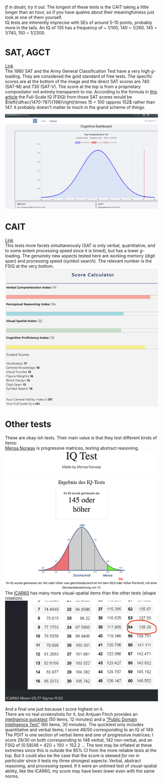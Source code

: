 *If in doubt, try it out.* The longest of these tests is the CAIT taking a little longer than an hour, so if you have qualms about their meaningfulness just look at one of them yourself.  
IQ tests are inherently imprecise with SEs of around 5-10 points, probably more in the tails. An IQ of 135 has a frequency of ~ 1/100, 140 ~ 1/260, 145 ~ 1/740, 150 ~ 1/2300.

# SAT, AGCT
[Link](https://cognitivemetrics.co/)  
The 1980 SAT and the Army General Classification Test have a very high *g*-loading. They are considered the gold standard of free tests. The specific scores are at the bottom of the image and the direct SAT scores are 740 (SAT-M) and 730 (SAT-V). The score at the top is from a proprietary compositator not entirely transparent to me. According to the formula in [this article](https://pumpkinperson.com/2016/12/13/converting-pre-1995-sat-scores-to-iq-yet-again/#comments:~:text=Calculating%20full%2Dscale,of%20ceiling%20bumping.) the Full-Scale IQ (FSIQ) from those SAT scores would be $\left(\dfrac{1470-787}{198}\right)\times 15 + 100 \approx 152$ rather than 147. It probably doesn't matter to much in the grand scheme of things.  

![SAT and AGCT](SAT-AGCT.png)

# CAIT
[Link](https://cognitivemetrics.co/)  
This tests more facets simultaneously (SAT is only verbal, quantitative, and to some extent processing speed since it is timed), but has a lower *g*-loading. The genuinely new aspects tested here are working memory (digit span) and processing speed (symbol search). The relevant number is the FSIQ at the very bottom.
![CAIT](CAIT.jpeg)

# Other tests
These are okay-ish tests. Their main value is that they test different kinds of items:  
[Mensa Norway](https://test.mensa.no/Home/Test/de-DE) is progressive matrices, testing abstract reasoning.  
![Mensa Norway](Mensa-Norway.jpeg)  
The [ICAR60](https://planning.e-psychometrics.com/test/icar60) has many more visual-spatial items than the other tests (shape rotation).  
![ICAR60](ICAR60.jpeg)  

And a final one just because I score highest on it.  
There are no real screenshots for it, but Antjuan Finch provides an [intelligence quicktest](http://antjuanfinch.com/sgiq) (50 items, 12 minutes) and a ["Public Domain Intelligence Test"](http://antjuanfinch.com/pdit) (60 items, 30 minutes). The quicktest only includes quantitative and verbal items; I score 46/50 corresponding to an IQ of 149. The PDIT is one section of verbal items and one of progressive matrices; I score 29/30 on both corresponding to 148 verbal, 142 non-verbal, and an FSIQ of $(0.58(48+42))+100 = 152.2$ ... The test may be inflated at these extremes since this is outside the 95% CI from the more reliable tests at the top. But it could also be the case that the score is skewed *for me in particular* since it tests my three strongest aspects: Verbal, abstract reasoning, and processing speed. If it were an untimed test of visual-spatial ability, like the ICAR60, my score may have been lower even with the same norms.
